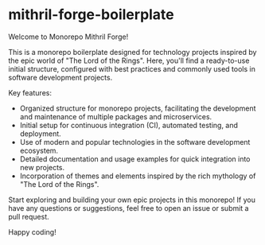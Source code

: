# mithril-forge-boilerplate

Welcome to Monorepo Mithril Forge!

This is a monorepo boilerplate designed for technology projects inspired by the epic world of "The Lord of the Rings". Here, you'll find a ready-to-use initial structure, configured with best practices and commonly used tools in software development projects.

Key features:
- Organized structure for monorepo projects, facilitating the development and maintenance of multiple packages and microservices.
- Initial setup for continuous integration (CI), automated testing, and deployment.
- Use of modern and popular technologies in the software development ecosystem.
- Detailed documentation and usage examples for quick integration into new projects.
- Incorporation of themes and elements inspired by the rich mythology of "The Lord of the Rings".

Start exploring and building your own epic projects in this monorepo! If you have any questions or suggestions, feel free to open an issue or submit a pull request.

Happy coding!
